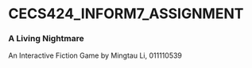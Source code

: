 # CECS424_INFORM7_ASSIGNMENT

### A Living Nightmare
An Interactive Fiction Game by Mingtau Li, 
011110539
